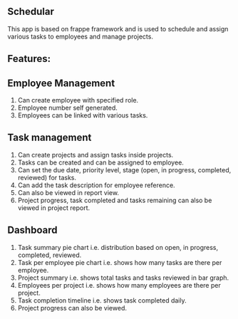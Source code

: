 ## Schedular

This app is based on frappe framework and is used to schedule and assign various tasks to employees and manage projects.

## Features:

## Employee Management
1. Can create employee with specified role.
2. Employee number self generated.
3. Employees can be linked with various tasks.

## Task management
1. Can create projects and assign tasks inside projects.
2. Tasks can be created and can be assigned to employee.
3. Can set the due date, priority level, stage (open, in progress, completed, reviewed) for tasks.
4. Can add the task description for employee reference.
5. Can also be viewed in report view. 
6. Project progress, task completed and tasks remaining can also be viewed in project report.

## Dashboard
1. Task summary pie chart i.e. distribution based on open, in progress, completed, reviewed.
2. Task per employee pie chart i.e. shows how many tasks are there per employee.
3. Project summary i.e. shows total tasks and tasks reviewed in bar graph.
4. Employees per project i.e. shows how many employees are there per project.
5. Task completion timeline i.e. shows task completed daily.
6. Project progress can also be viewed.

